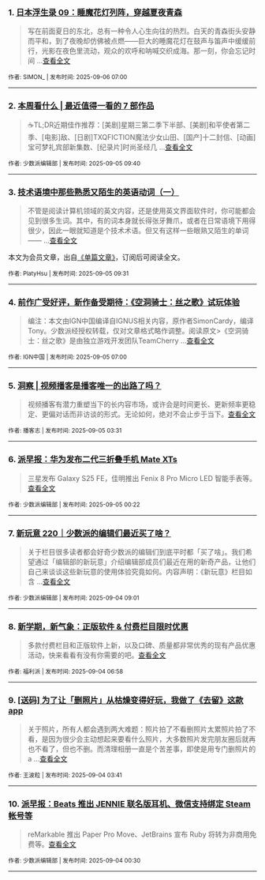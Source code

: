 ### 1. [日本浮生录 09：睡魔花灯列阵，穿越夏夜青森](https://sspai.com/post/102173)

> 写在前面夏日的东北，总有一种令人心生向往的热烈。白天的青森街头安静而平和，到了夜晚却仿佛被点燃——巨大的睡魔花灯在鼓声与笛声中缓缓前行，光影在夜色里流动，观众的欢呼和呐喊交织成海。那一刻，你会忘记时间 ...[查看全文](https://sspai.com/post/102173) 

<sub>作者: SIMON_ | 发布时间: 2025-09-06 07:00</sub>

---


### 2. [本周看什么 | 最近值得一看的 7 部作品](https://sspai.com/post/102306)

> ☕️TL;DR近期佳作推荐：[美剧]星期三第二季下半部、[美剧]和平使者第二季、[电影]敌、[日剧]TXQFICTION魔法少女山田、[国产]十二封信、[动画]宝可梦礼宾部新集数、[纪录片]时尚圣经几 ...[查看全文](https://sspai.com/post/102306) 

<sub>作者: 少数派编辑部 | 发布时间: 2025-09-05 09:40</sub>

---


### 3. [技术语境中那些熟悉又陌生的英语动词（一）](https://sspai.com/prime/story/interesting-verbs-in-computing)

> 不管是阅读计算机领域的英文内容，还是使用英文界面软件时，你可能都会见到很多生词。其中，有的词本身就长得张牙舞爪，或者在日常语境下用得很少，因此一眼就知道是个技术术语。但又有这样一些眼熟又陌生的单词—— ...[查看全文](https://sspai.com/prime/story/interesting-verbs-in-computing)

本文为会员文章，出自[《单篇文章》](https://sspai.com/prime/precog/single)，订阅后可阅读全文。 

<sub>作者: PlatyHsu | 发布时间: 2025-09-05 09:31</sub>

---


### 4. [前作广受好评，新作备受期待：《空洞骑士：丝之歌》试玩体验](https://sspai.com/post/102303)

> 编注：本文由IGN中国编译自IGNUS相关内容，原作者SimonCardy，编译Tony。少数派经授权转载，仅对文章格式略作调整。阅读原文>《空洞骑士：丝之歌》是由独立游戏开发团队TeamCherry ...[查看全文](https://sspai.com/post/102303) 

<sub>作者: IGN中国 | 发布时间: 2025-09-05 07:00</sub>

---


### 5. [洞察 | 视频播客是播客唯一的出路了吗？](https://sspai.com/post/102285)

> 视频播客有潜力重塑当下的长内容市场，或许会是时间更长、更新频率更稳定、更偏对话而非访谈的形式。无论如何，绝对不会止步于当下。[查看全文](https://sspai.com/post/102285) 

<sub>作者: 播客志 | 发布时间: 2025-09-05 03:31</sub>

---


### 6. [派早报：华为发布二代三折叠手机 Mate XTs](https://sspai.com/post/102297)

> 三星发布 Galaxy S25 FE，佳明推出 Fenix 8 Pro Micro LED 智能手表等。[查看全文](https://sspai.com/post/102297) 

<sub>作者: 少数派编辑部 | 发布时间: 2025-09-05 00:22</sub>

---


### 7. [新玩意 220｜少数派的编辑们最近买了啥？](https://sspai.com/post/102287)

> 关于栏目很多读者都会好奇少数派的编辑们到底平时都「买了啥」。我们希望通过「编辑部的新玩意」介绍编辑部成员们最近在用的新奇产品，让他们自己来谈谈这些新玩意的使用体验究竟如何。内容声明：《新玩意》栏目如含 ...[查看全文](https://sspai.com/post/102287) 

<sub>作者: 少数派编辑部 | 发布时间: 2025-09-04 09:01</sub>

---


### 8. [新学期，新气象：正版软件 & 付费栏目限时优惠](https://sspai.com/post/102267)

> 多款付费栏目和正版软件上新，以及口碑、质量都非常优秀的现有产品优惠活动，快来看看有没有你需要的吧。[查看全文](https://sspai.com/post/102267) 

<sub>作者: 福利派 | 发布时间: 2025-09-04 06:58</sub>

---


### 9. [[送码] 为了让「删照片」从枯燥变得好玩，我做了《去留》这款 app](https://sspai.com/post/102249)

> 关于照片，所有人都会遇到两大难题：照片拍了不看删照片太累照片拍了不看，是因为很少会主动想起来要看什么照片，大多数照片发完朋友圈后就再也不看了，但也不删。而清理相册一直是个苦差事，即使是用专门删照片的a ...[查看全文](https://sspai.com/post/102249) 

<sub>作者: 王波粒 | 发布时间: 2025-09-04 03:41</sub>

---


### 10. [派早报：Beats 推出 JENNIE 联名版耳机、微信支持绑定 Steam 帐号等](https://sspai.com/post/102276)

> reMarkable 推出 Paper Pro Move、JetBrains 宣布 Ruby 将转为非商用免费等。[查看全文](https://sspai.com/post/102276) 

<sub>作者: 少数派编辑部 | 发布时间: 2025-09-04 00:30</sub>

---

